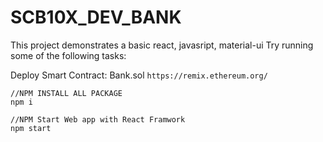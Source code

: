 # SCB10X_DEV_BANK

This project demonstrates a basic react, javasript, material-ui
Try running some of the following tasks:

Deploy Smart Contract: Bank.sol 
```https://remix.ethereum.org/```
```shell
//NPM INSTALL ALL PACKAGE
npm i

//NPM Start Web app with React Framwork
npm start


```
